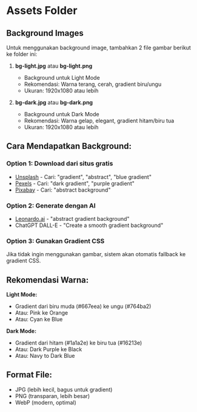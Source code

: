 # Assets Folder

## Background Images

Untuk menggunakan background image, tambahkan 2 file gambar berikut ke folder ini:

1. **bg-light.jpg** atau **bg-light.png** 
   - Background untuk Light Mode
   - Rekomendasi: Warna terang, cerah, gradient biru/ungu
   - Ukuran: 1920x1080 atau lebih

2. **bg-dark.jpg** atau **bg-dark.png**
   - Background untuk Dark Mode  
   - Rekomendasi: Warna gelap, elegant, gradient hitam/biru tua
   - Ukuran: 1920x1080 atau lebih

## Cara Mendapatkan Background:

### Option 1: Download dari situs gratis
- [Unsplash](https://unsplash.com) - Cari: "gradient", "abstract", "blue gradient"
- [Pexels](https://pexels.com) - Cari: "dark gradient", "purple gradient"
- [Pixabay](https://pixabay.com) - Cari: "abstract background"

### Option 2: Generate dengan AI
- [Leonardo.ai](https://leonardo.ai) - "abstract gradient background"
- ChatGPT DALL-E - "Create a smooth gradient background"

### Option 3: Gunakan Gradient CSS
Jika tidak ingin menggunakan gambar, sistem akan otomatis fallback ke gradient CSS.

## Rekomendasi Warna:

**Light Mode:**
- Gradient dari biru muda (#667eea) ke ungu (#764ba2)
- Atau: Pink ke Orange
- Atau: Cyan ke Blue

**Dark Mode:**
- Gradient dari hitam (#1a1a2e) ke biru tua (#16213e)
- Atau: Dark Purple ke Black
- Atau: Navy to Dark Blue

## Format File:
- JPG (lebih kecil, bagus untuk gradient)
- PNG (transparan, lebih besar)
- WebP (modern, optimal)
